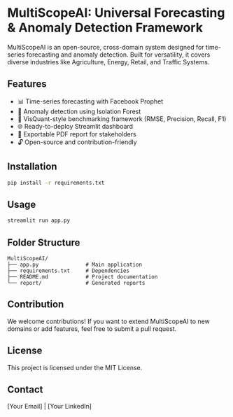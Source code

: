 # MultiScopeAI: Universal Forecasting & Anomaly Detection Framework

MultiScopeAI is an open-source, cross-domain system designed for time-series forecasting and anomaly detection. Built for versatility, it covers diverse industries like Agriculture, Energy, Retail, and Traffic Systems.

## Features
- 📊 Time-series forecasting with Facebook Prophet
- 🚨 Anomaly detection using Isolation Forest
- 🧩 VisQuant-style benchmarking framework (RMSE, Precision, Recall, F1)
- 🌐 Ready-to-deploy Streamlit dashboard
- 📄 Exportable PDF report for stakeholders
- 🔓 Open-source and contribution-friendly

## Installation
```bash
pip install -r requirements.txt
```

## Usage
```bash
streamlit run app.py
```

## Folder Structure
```
MultiScopeAI/
├── app.py               # Main application
├── requirements.txt     # Dependencies
├── README.md            # Project documentation
└── report/              # Generated reports
```

## Contribution
We welcome contributions! If you want to extend MultiScopeAI to new domains or add features, feel free to submit a pull request.

## License
This project is licensed under the MIT License.

## Contact
[Your Email] | [Your LinkedIn]